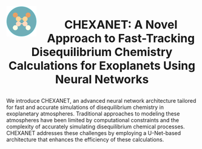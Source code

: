 
<img src="Figures/logo_chexanet.png" width="80" align="left" style="margin-right: 30px; vertical-align: middle; margin-right: 20px;"/>

<p align="center" style="font-size: 30px;">   <b> CHEXANET: A Novel Approach to Fast-Tracking Disequilibrium Chemistry Calculations for Exoplanets Using Neural Networks  </b> </p>


We introduce CHEXANET, an advanced neural network architecture tailored for fast and accurate simulations of disequilibrium chemistry in exoplanetary atmospheres. Traditional approaches to modeling these atmospheres have been limited by computational constraints and the complexity of accurately simulating disequilibrium chemical processes. CHEXANET addresses these challenges by employing a U-Net-based architecture that enhances the efficiency of these calculations.
